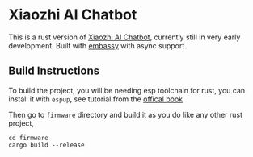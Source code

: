 # Xiaozhi AI Chatbot

This is a rust version of [Xiaozhi AI Chatbot](https://github.com/78/xiaozhi-esp32), currently still in very early development. Built with [embassy](https://github.com/embassy-rs/embassy) with async support.

## Build Instructions

To build the project, you will be needing esp toolchain for rust, you can install it with `espup`, see tutorial from the [offical book](https://docs.esp-rs.org/book/installation/riscv-and-xtensa.html)

Then go to `firmware` directory and build it as you do like any other rust project,

```
cd firmware
cargo build --release
```
